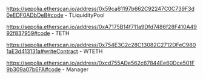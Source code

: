 https://sepolia.etherscan.io/address/0x59ca61197b662C92247C0C739F3d0eEDF0ADbDeB#code - TLiquidityPool

https://sepolia.etherscan.io/address/0xA7175B14f711a9Dfd7486f28F410A4992f837959#code - TETH

https://sepolia.etherscan.io/address/0x754E3C2c28C13082C2712DFeC9801aE3d413131a#writeContract - WTETH
 
 https://sepolia.etherscan.io/address/0xcd755ADe562c67844Ee60Dce501F9b309a07b6FA#code - Manager